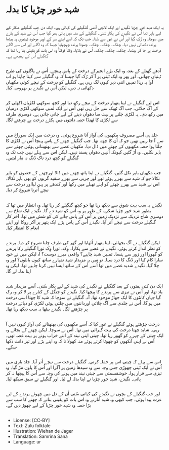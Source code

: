 # شہد خور چڑیا کا بدلہ

##
یہ ایک شہد خور چڑیا نگیدے اور ایک لالچی آدمی گنگیلے کی کہانی ہے۔ ایک دن جب گنگیلے شکار کے لیے باہر تھا اُس نے نگیدے کی پکار سُنی۔ گنگیلے کے منہ میں پانی بھر گیا جب اُس نے شہد کے بارے میں سوچا۔ وہ رُک گیا اور اُس نے غور سے سُنا۔ جب تک کہ اسے اپنے سر کے اوپر موجود ٹہنیوں پہ بیٹھا پرندہ دکھائی نہیں دیا۔ چٹک۔ چٹک۔ چٹک۔ چھوٹا پرندہ چہچہایا جیسا کہ وہ اگلے اور اس سے اگلے درخت پر جا کر بیٹھا۔ چٹک۔ چٹک۔ چٹک۔ اُس نے بلایا۔ وقتاً فوقتآً وہ اس بات کو یقینی بنا رہا تھا کہ گنگیلے اُس کے پیچھے ہے۔

##
آدھے گھنٹے کے بعد، وہ ایک بڑے انجیرکے درخت کے پاس پہنچے۔ اُس نے پاگلوں کی طرح ٹہنیاں چھانی۔ اور پھر وہ ایک ٹہنی پر آ کر رُک گیا جیسا کہ وہ گنگیلے سے کہنا چاہتا ہو اب آو! یہ رہا! تمہیں اتنی دیر کیوں لگ رہی ہے۔ گنگیلے کو درخت کے نیچے کوئی مکھیاں دکھائی نہ دیں، لیکن اُس نے نگیدے پر بھروسہ کیا۔

##
اس لیے گنگیلے نے اپنا ہتھیار درخت کے نیچے رکھ دیا اور کچھ سوکھی لکڑیاں اکھٹی کر کے آگ جلائی۔ جب آگ ٹھیک سے جل رہی تھی اُس نے ایک لمبی سوکھی لکڑی درمیان میں رکھ دی۔ یہ لکڑی جلنے پر بہت سا دھواں دینے کے لیے جانی جاتی ہے۔ دوسری طرف سے لکڑی کا ٹھنڈا حصہ دانتوں میں پکڑے درخت پے چرھنے لگا۔

##
جلد ہی اُسے مصروف مکھیوں کی آواز آنا شروع ہوئی۔ وہ درخت میں ایک سوراخ میں سے آ جا رہیں تھیں جو کہ اُن کا چھتہ تھا۔ جب گنگیلے چھتے کے پاس پہنچا اُس نے لکڑی کا جلتا ہوا حصہ مکھیوں کے چھتے میں ڈال دیا۔ مکھیاں غصے سے بھنھبناتی ہوئیں چھتے سے باہر نکلیں۔ وہ اُڑ گئیں کیونکہ اُنہیں دھواں پسند نہیں۔ لیکن اس سے پہلے نہیں جب تک وہ گنگیلے کو کچھ درد ناک ڈنگ نہ مار لیتیں۔

##
جب مکھیاں باہر نکل گئیں، گنگیلے نے اپنا ہاتھ چھتے میں ڈالا اورچھتے کے حصوں کو باہر نکالا جو کہ شہد سے بھرے ہوئے تھے اور چربی سے بھرے سفید گربوں کو بھی باہر نکالا۔ اس نے شہد سے بھرے چھتے کو اپنے تھیلے میں رکھا اور کندھے پر پہن لیااور درخت سے نیچے اُترنا شروع کر دیا۔

##
نگیدے یہ سب بہت شوق سے دیکھ رہا تھا جو کچھ گنگیلے کر رہا تھا۔ وہ انتظار میں تھا کہ بطور شہد خور چڑیا شکریہ کے طور پر وہ اُس کو شہد دے گا۔ نگیدے ایک شاخ سے دوسری شاخ نزدیک سے نزدیک زمین پر اُس کے پاس جانے کی کو شش میں تھا۔ آخر کار گنگیلے درخت سے نیچے اُتر آیا۔ نگیدے اُس کے پاس پڑے ایک پتھر پر آکر روکا اور اپنے انعام کا انتظار کیا۔

##
لیکن گنگیلے نے آگ بجھائی، اپنا ہتھیار اُٹھایا اور گھر کی طرف چلنا شروع کر دیا۔ پرندے کو نظر انداز کرتے ہوئے۔ نگیدے نے غصے سے پکارا۔ وِک۔ تور! وِک تور! گنگیلے رکا پرندے کو گھورا اور زور سے ہنسا۔ تمہیں شہد چاہیے؟ واقعی میرے دوست؟ آہ لیکن میں نے خود سارا کام کیا اور ڈنگ کا درد سہا۔ تو میں یہ مزیدار شہد تمہارے ساتھ کیوں بانٹوں؟ اور وہ چلا گیا۔ نگیدے شدید غصے میں تھا اُسے اُس کے ساتھ ایسا نہیں کرنا چاہیے تھا۔ لیکن وہ اپنا بدلہ لے گا۔

##
ایک دن کئی ہفتوں کے بعد گنگیلے نے نگیدے کی شہد کے لیے پکار سُنی۔ اُسے مزیدار شہد یاد تھا، اور اُس نے تیزی سے پرندے کا پیچھا کیا۔ نگیدے کو جنگل کے کنارے پر لا کر وہ رک گیا جہاں کانٹوں کا ایک جھاڑ موجود تھا۔ آہ۔ گنگیلے نے سوچا کہ شہد کا چھتا اسی درخت میں ہو گا۔ اُس نے جلدی سے آگ جلائی اوردانتوں میں جلتی ہوئی لکڑی کو دبائے درخت پر چڑھنے لگا۔ نگیدے بیٹھا یہ سب دیکھ رہا تھا۔

##
درخت چڑھتے ہوئے گنگیلے نے غور کیا کہ اُسے مکھیوں کی بھنھنانے کی آواز کیوں نہیں آ رہی۔ شاید چھتا درخت کی بہت گہرائی میں تھا۔ اُس نے سوچا۔ لیکن چھتے کے بجائے وہ ایک چیتی کے چہرے کو گھور رہا تھا۔ چیتی اپنی نیند کے اتنے خراب ہونے پر بہت غصہ تھی۔ اُس نے اپنی آنکھوں کو چھوٹا کرتے ہوئے منہ کھولا تا کہ وہ اپنے بڑے اور تیز دانت دکھا سکے۔

##
اس سے پہلے کہ چیتی اس پر حملہ کرتی۔ گنگیلے درخت سے نیچے اُتر آیا۔ جلد بازی میں اُس نے ایک ٹہنی چھوڑی جس وجہ سے وہ سیدھا زمین پر آگرا اور اُس کا پاوں مڑ گیا۔ وہ تیزی سے فرار ہوا۔ خوشقسمتی سے چیتی نیند میں ہونے کی وجہ سے اُس کا پیچھا نہ کر پائی۔ نگیدے، شہد خور چڑیا نے اپنا بدلہ لے لیا۔ اور گنگیلے نے سبق سیکھ لیا۔

##
اور جب گنگیلے کے بچوں نے نگیدے کی کہانی سُنی اُن کے دل میں چھوٹے پرندے کے لیے عزت پیدا ہوئی۔ جب کبھی وہ شہد اُتارتے وہ اس بات کو یقینی بناتے کہ چھتے کا سب سے بڑا حصہ وہ شہد خور چڑیا کے لیے چھوڑ دیں گے۔

##
* License: [CC-BY]
* Text: Zulu folktale
* Illustration: Wiehan de Jager
* Translation: Samrina Sana
* Language: ur
